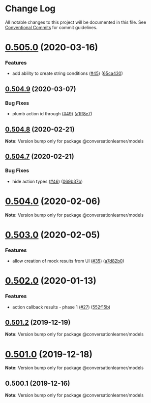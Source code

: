# Change Log

All notable changes to this project will be documented in this file.
See [Conventional Commits](https://conventionalcommits.org) for commit guidelines.

# [0.505.0](https://github.com/Microsoft/conversationlearner-models/compare/v0.504.9...v0.505.0) (2020-03-16)


### Features

* add ability to create string conditions ([#45](https://github.com/Microsoft/conversationlearner-models/issues/45)) ([65ca430](https://github.com/Microsoft/conversationlearner-models/commit/65ca430d4805af3abd92da09c8424eb571e31387))





## [0.504.9](https://github.com/Microsoft/conversationlearner-models/compare/v0.504.8...v0.504.9) (2020-03-07)


### Bug Fixes

* plumb action id through ([#49](https://github.com/Microsoft/conversationlearner-models/issues/49)) ([a1ff8e7](https://github.com/Microsoft/conversationlearner-models/commit/a1ff8e7135d43569ca35764f3ff3f68d81c59a77))





## [0.504.8](https://github.com/Microsoft/conversationlearner-models/compare/v0.504.7...v0.504.8) (2020-02-21)

**Note:** Version bump only for package @conversationlearner/models





## [0.504.7](https://github.com/Microsoft/conversationlearner-models/compare/v0.504.6...v0.504.7) (2020-02-21)


### Bug Fixes

* hide action types ([#46](https://github.com/Microsoft/conversationlearner-models/issues/46)) ([069b37b](https://github.com/Microsoft/conversationlearner-models/commit/069b37bbc4f9387be1b7c25bbd7530c69996a4c4))





# [0.504.0](https://github.com/Microsoft/conversationlearner-models/compare/v0.503.1...v0.504.0) (2020-02-06)

**Note:** Version bump only for package @conversationlearner/models





# [0.503.0](https://github.com/Microsoft/conversationlearner-models/compare/v0.502.2...v0.503.0) (2020-02-05)


### Features

* allow creation of mock results from UI ([#35](https://github.com/Microsoft/conversationlearner-models/issues/35)) ([a7d82b0](https://github.com/Microsoft/conversationlearner-models/commit/a7d82b03e36fbdf03ba9993a2751dc4127a7a88d))





# [0.502.0](https://github.com/Microsoft/conversationlearner-models/compare/v0.501.17...v0.502.0) (2020-01-13)


### Features

* action callback results - phase 1 ([#27](https://github.com/Microsoft/conversationlearner-models/issues/27)) ([552f15b](https://github.com/Microsoft/conversationlearner-models/commit/552f15b971caac78f0b9adf4e712874826e2e9d2))





## [0.501.2](https://github.com/Microsoft/conversationlearner-models/compare/v0.501.1...v0.501.2) (2019-12-19)

**Note:** Version bump only for package @conversationlearner/models





# [0.501.0](https://github.com/Microsoft/conversationlearner-models/compare/v0.500.3...v0.501.0) (2019-12-18)

**Note:** Version bump only for package @conversationlearner/models





## 0.500.1 (2019-12-16)

**Note:** Version bump only for package @conversationlearner/models
